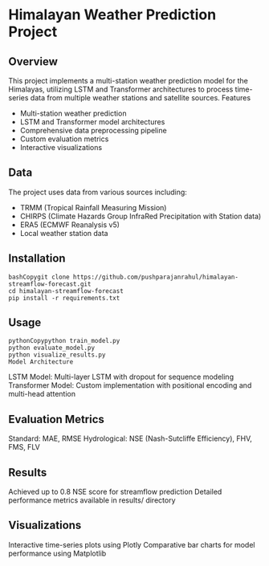 # Himalayan Weather Prediction Project

## Overview
This project implements a multi-station weather prediction model for the Himalayas, utilizing LSTM and Transformer architectures to process time-series data from multiple weather stations and satellite sources.
Features

- Multi-station weather prediction
- LSTM and Transformer model architectures
- Comprehensive data preprocessing pipeline
- Custom evaluation metrics
- Interactive visualizations

## Data
The project uses data from various sources including:

- TRMM (Tropical Rainfall Measuring Mission)
- CHIRPS (Climate Hazards Group InfraRed Precipitation with Station data)
- ERA5 (ECMWF Reanalysis v5)
- Local weather station data

## Installation
```
bashCopygit clone https://github.com/pushparajanrahul/himalayan-streamflow-forecast.git
cd himalayan-streamflow-forecast
pip install -r requirements.txt
```

## Usage
```
pythonCopypython train_model.py
python evaluate_model.py
python visualize_results.py
Model Architecture
```

LSTM Model: Multi-layer LSTM with dropout for sequence modeling
Transformer Model: Custom implementation with positional encoding and multi-head attention

## Evaluation Metrics

Standard: MAE, RMSE
Hydrological: NSE (Nash-Sutcliffe Efficiency), FHV, FMS, FLV

## Results

Achieved up to 0.8 NSE score for streamflow prediction
Detailed performance metrics available in results/ directory

## Visualizations

Interactive time-series plots using Plotly
Comparative bar charts for model performance using Matplotlib

